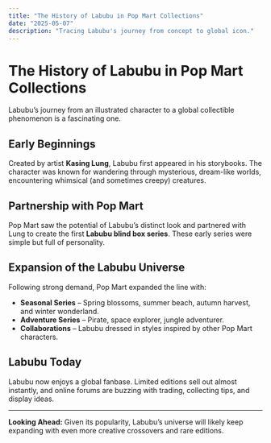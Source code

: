 ```yaml
---
title: "The History of Labubu in Pop Mart Collections"
date: "2025-05-07"
description: "Tracing Labubu's journey from concept to global icon."
---
```


# The History of Labubu in Pop Mart Collections

Labubu’s journey from an illustrated character to a global collectible phenomenon is a fascinating one.

## Early Beginnings

Created by artist **Kasing Lung**, Labubu first appeared in his storybooks. The character was known for wandering through mysterious, dream-like worlds, encountering whimsical (and sometimes creepy) creatures.

## Partnership with Pop Mart

Pop Mart saw the potential of Labubu’s distinct look and partnered with Lung to create the first **Labubu blind box series**. These early series were simple but full of personality.

## Expansion of the Labubu Universe

Following strong demand, Pop Mart expanded the line with:
- **Seasonal Series** – Spring blossoms, summer beach, autumn harvest, and winter wonderland.
- **Adventure Series** – Pirate, space explorer, jungle adventurer.
- **Collaborations** – Labubu dressed in styles inspired by other Pop Mart characters.

## Labubu Today

Labubu now enjoys a global fanbase. Limited editions sell out almost instantly, and online forums are buzzing with trading, collecting tips, and display ideas.

---

**Looking Ahead:** Given its popularity, Labubu’s universe will likely keep expanding with even more creative crossovers and rare editions.
